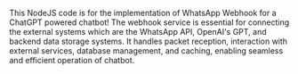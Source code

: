 This NodeJS code is for the implementation of WhatsApp Webhook for a ChatGPT powered chatbot!
The webhook service is essential for connecting the external systems which are the WhatsApp API, OpenAI's GPT, and
backend data storage systems. It handles packet reception, interaction with external
services, database management, and caching, enabling seamless and efficient operation of chatbot.
